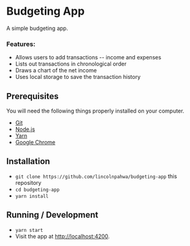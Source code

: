 # Budgeting App

A simple budgeting app.

### Features:
* Allows users to add transactions -- income and expenses
* Lists out transactions in chronological order
* Draws a chart of the net income
* Uses local storage to save the transaction history

## Prerequisites

You will need the following things properly installed on your computer.

* [Git](https://git-scm.com/)
* [Node.js](https://nodejs.org/)
* [Yarn](https://yarnpkg.com/)
* [Google Chrome](https://google.com/chrome/)

## Installation

* `git clone https://github.com/lincolnpahwa/budgeting-app` this repository
* `cd budgeting-app`
* `yarn install`

## Running / Development

* `yarn start`
* Visit the app at [http://localhost:4200](http://localhost:4200).
